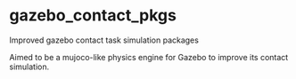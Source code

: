 # gazebo_contact_pkgs
Improved gazebo contact task simulation packages

Aimed to be a mujoco-like physics engine for Gazebo to improve its contact simulation.
